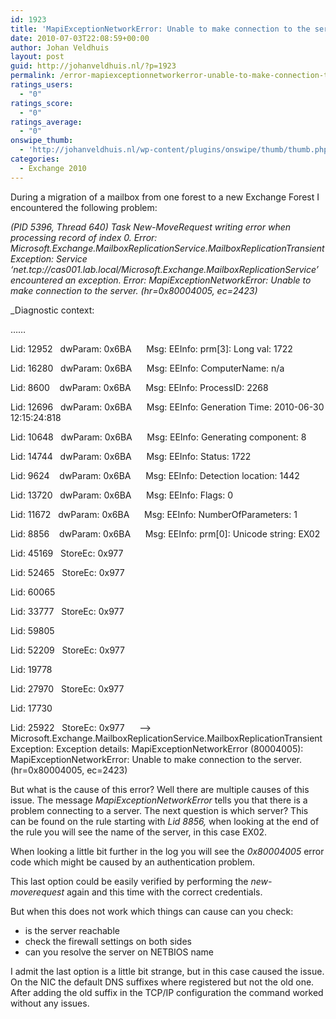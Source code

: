```yaml
---
id: 1923
title: 'MapiExceptionNetworkError: Unable to make connection to the server. (hr=0x80004005, ec=2423)'
date: 2010-07-03T22:08:59+00:00
author: Johan Veldhuis
layout: post
guid: http://johanveldhuis.nl/?p=1923
permalink: /error-mapiexceptionnetworkerror-unable-to-make-connection-to-the-server-hr0x80004005-ec2423/
ratings_users:
  - "0"
ratings_score:
  - "0"
ratings_average:
  - "0"
onswipe_thumb:
  - 'http://johanveldhuis.nl/wp-content/plugins/onswipe/thumb/thumb.php?src=http://johanveldhuis.nl/wp-content/plugins/sociable-zyblog-edition/images/digg.png&amp;w=600&amp;h=800&amp;zc=1&amp;q=75&amp;f=0'
categories:
  - Exchange 2010
---
```

During a migration of a mailbox from one forest to a new Exchange Forest I encountered the following problem:

_(PID 5396, Thread 640) Task New-MoveRequest writing error when processing record of index 0. Error: Microsoft.Exchange.MailboxReplicationService.MailboxReplicationTransientException: Service &#8216;net.tcp://cas001.lab.local/Microsoft.Exchange.MailboxReplicationService&#8217; encountered an exception. Error: MapiExceptionNetworkError: Unable to make connection to the server. (hr=0x80004005, ec=2423)_

_Diagnostic context:</p> 

&#8230;&#8230;   

Lid: 12952   dwParam: 0x6BA      Msg: EEInfo: prm[3]: Long val: 1722

Lid: 16280   dwParam: 0x6BA      Msg: EEInfo: ComputerName: n/a

Lid: 8600    dwParam: 0x6BA      Msg: EEInfo: ProcessID: 2268

Lid: 12696   dwParam: 0x6BA      Msg: EEInfo: Generation Time: 2010-06-30 12:15:24:818

Lid: 10648   dwParam: 0x6BA      Msg: EEInfo: Generating component: 8

Lid: 14744   dwParam: 0x6BA      Msg: EEInfo: Status: 1722

Lid: 9624    dwParam: 0x6BA      Msg: EEInfo: Detection location: 1442

Lid: 13720   dwParam: 0x6BA      Msg: EEInfo: Flags: 0

Lid: 11672   dwParam: 0x6BA      Msg: EEInfo: NumberOfParameters: 1

Lid: 8856    dwParam: 0x6BA      Msg: EEInfo: prm[0]: Unicode string: EX02

Lid: 45169   StoreEc: 0x977    

Lid: 52465   StoreEc: 0x977    

Lid: 60065 

Lid: 33777   StoreEc: 0x977    

Lid: 59805 

Lid: 52209   StoreEc: 0x977    

Lid: 19778 

Lid: 27970   StoreEc: 0x977    

Lid: 17730 

Lid: 25922   StoreEc: 0x977      &#8212;> Microsoft.Exchange.MailboxReplicationService.MailboxReplicationTransientException: Exception details: MapiExceptionNetworkError (80004005): MapiExceptionNetworkError: Unable to make connection to the server. (hr=0x80004005, ec=2423)</em>

But what is the cause of this error? Well there are multiple causes of this issue. The message _MapiExceptionNetworkError_ tells you that there is a problem connecting to a server. The next question is which server? This can be found on the rule starting with _Lid 8856,_ when looking at the end of the rule you will see the name of the server, in this case EX02.

When looking a little bit further in the log you will see the _0x80004005_ error code which might be caused by an authentication problem.

This last option could be easily verified by performing the _new-moverequest_ again and this time with the correct credentials.

But when this does not work which things can cause can you check:

  * is the server reachable
  * check the firewall settings on both sides
  * can you resolve the server on NETBIOS name

I admit the last option is a little bit strange, but in this case caused the issue. On the NIC the default DNS suffixes where registered but not the old one. After adding the old suffix in the TCP/IP configuration the command worked without any issues.